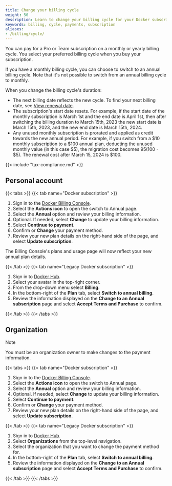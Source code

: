 ```yaml
---
title: Change your billing cycle
weight: 50
description: Learn to change your billing cycle for your Docker subscription
keywords: billing, cycle, payments, subscription
aliases:
- /billing/cycle/
---
```


You can pay for a Pro or Team subscription on a monthly or yearly billing cycle. You select your preferred billing cycle when you buy your subscription.

If you have a monthly billing cycle, you can choose to switch to an annual billing cycle. Note that it's not possible to switch from an annual billing cycle to monthly.

When you change the billing cycle's duration:

- The next billing date reflects the new cycle. To find your next billing date, see [View renewal date](history.md#view-renewal-date).
- The subscription's start date resets. For example, if the start date of the monthly subscription is March 1st and the end date is April 1st, then after switching the billing duration to March 15th, 2023 the new start date is March 15th, 2023, and the new end date is March 15th, 2024.
- Any unused monthly subscription is prorated and applied as credit towards the new annual period. For example, if you switch from a $10 monthly subscription to a $100 annual plan, deducting the unused monthly value (in this case $5), the migration cost becomes $95 ($100 - $5). The renewal cost after March 15, 2024 is $100.

{{< include "tax-compliance.md" >}}

## Personal account

{{< tabs >}}
{{< tab name="Docker subscription" >}}

1. Sign in to the [Docker Billing Console](https://app.docker.com/billing).
2. Select the **Actions icon** to open the switch to Annual page.
3. Select the **Annual** option and review your billing information.
4. Optional. If needed, select **Change** to update your billing information.
5. Select **Continue to payment**.
6. Confirm or **Change** your payment method.
7. Review your new plan details on the right-hand side of the page, and select **Update subscription**.

The Billing Console's plans and usage page will now reflect your new annual plan details.

{{< /tab >}}
{{< tab name="Legacy Docker subscription" >}}

1. Sign in to [Docker Hub](https://hub.docker.com).
2. Select your avatar in the top-right corner.
3. From the drop-down menu select **Billing**.
4. In the bottom-right of the **Plan** tab, select **Switch to annual billing**.
5. Review the information displayed on the **Change to an Annual subscription** page and select **Accept Terms and Purchase** to confirm.

{{< /tab >}}
{{< /tabs >}}

## Organization

> [!NOTE]
>
> You must be an organization owner to make changes to the payment information.

{{< tabs >}}
{{< tab name="Docker subscription" >}}

1. Sign in to the [Docker Billing Console](https://app.docker.com/billing).
2. Select the **Actions icon** to open the switch to Annual page.
3. Select the **Annual** option and review your billing information.
4. Optional. If needed, select **Change** to update your billing information.
5. Select **Continue to payment**.
6. Confirm or **Change** your payment method.
7. Review your new plan details on the right-hand side of the page, and select **Update subscription**.

{{< /tab >}}
{{< tab name="Legacy Docker subscription" >}}

1. Sign in to [Docker Hub](https://hub.docker.com).
2. Select **Organizations** from the top-level navigation.
3. Select the organization that you want to change the payment method for.
4. In the bottom-right of the **Plan** tab, select **Switch to annual billing**.
5. Review the information displayed on the **Change to an Annual subscription** page and select **Accept Terms and Purchase** to confirm.

{{< /tab >}}
{{< /tabs >}}